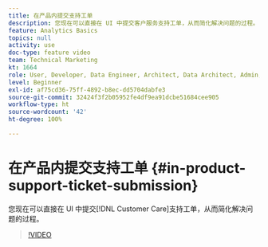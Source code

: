 ```yaml
---
title: 在产品内提交支持工单
description: 您现在可以直接在 UI 中提交客户服务支持工单，从而简化解决问题的过程。
feature: Analytics Basics
topics: null
activity: use
doc-type: feature video
team: Technical Marketing
kt: 1664
role: User, Developer, Data Engineer, Architect, Data Architect, Admin, Leader
level: Beginner
exl-id: af75cd36-75ff-4892-b8ec-dd5704dabfe3
source-git-commit: 32424f3f2b05952fe4df9ea91dcbe51684cee905
workflow-type: ht
source-wordcount: '42'
ht-degree: 100%

---
```


# 在产品内提交支持工单 {#in-product-support-ticket-submission}

您现在可以直接在 UI 中提交[!DNL Customer Care]支持工单，从而简化解决问题的过程。

>[!VIDEO](https://video.tv.adobe.com/v/23133/?quality=12)
